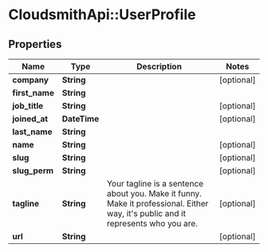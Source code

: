 # CloudsmithApi::UserProfile

## Properties
Name | Type | Description | Notes
------------ | ------------- | ------------- | -------------
**company** | **String** |  | [optional] 
**first_name** | **String** |  | 
**job_title** | **String** |  | [optional] 
**joined_at** | **DateTime** |  | [optional] 
**last_name** | **String** |  | 
**name** | **String** |  | [optional] 
**slug** | **String** |  | [optional] 
**slug_perm** | **String** |  | [optional] 
**tagline** | **String** | Your tagline is a sentence about you. Make it funny. Make it professional. Either way, it&#39;s public and it represents who you are. | [optional] 
**url** | **String** |  | [optional] 


